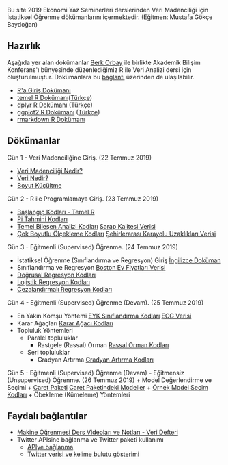 Bu site 2019 Ekonomi Yaz Seminerleri derslerinden Veri Madenciliği için İstatiksel Öğrenme dökümanlarını içermektedir. (Eğitmen: Mustafa Gökçe Baydoğan)
## Hazırlık

Aşağıda yer alan dokümanlar [Berk Orbay](http://berkorbay.me/) ile birlikte Akademik Bilişim Konferans'ı bünyesinde düzenlediğimiz R ile Veri Analizi dersi için oluşturulmuştur. Dokümanlara bu [bağlantı](https://r338.github.io/ab-2018/) üzerinden de ulaşılabilir.
+ [R'a Giriş Dokümanı](dokumanlar/RHizliGiris.pdf)
+ [temel R Dokümanı](http://github.com/rstudio/cheatsheets/raw/master/base-r.pdf)([Türkçe](https://github.com/rstudio/cheatsheets/raw/master/translations/turkish/baseR_translate_tr.pdf))
+ [dplyr R Dokümanı](https://github.com/rstudio/cheatsheets/raw/master/data-transformation.pdf) ([Türkçe](dokumanlar/DataTransformationCheatSheet_Turkish.pdf))
+ [ggplot2 R Dokümanı](https://github.com/rstudio/cheatsheets/raw/master/data-visualization-2.1.pdf) ([Türkçe](https://github.com/rstudio/cheatsheets/raw/master/translations/turkish/ggplot2_2.0_Turkish.pdf))
+ [rmarkdown R Dokümanı](https://github.com/rstudio/cheatsheets/raw/master/rmarkdown-2.0.pdf)

## Dökümanlar

Gün 1 - Veri Madenciliğine Giriş. (22 Temmuz 2019)

+ [Veri Madenciliği Nedir?](dokumanlar/ders_notlari/VeriMadenciliği.pdf)
+ [Veri Nedir?](dokumanlar/ders_notlari/VeriNedir.pdf)
+ [Boyut Küçültme](dokumanlar/ders_notlari/VeriKüçültme.pdf)

Gün 2 - R ile Programlamaya Giriş. (23 Temmuz 2019)

+ [Başlangıç Kodları - Temel R](kodlar/baslangic.r)
+ [Pi Tahmini Kodları](kodlar/pi_tahmini.r)
+ [Temel Bileşen Analizi Kodları](kodlar/temel_bilesen_analizi.r) [Şarap Kalitesi Verisi](veriler/winequality-white.csv)
+ [Çok Boyutlu Ölçekleme Kodları](kodlar/mds_analiz.r) [Şehirlerarası Karayolu Uzaklıkları Verisi](veriler/InClass_MDS_distance_city.csv)

Gün 3 - Eğitmenli (Supervised) Öğrenme. (24 Temmuz 2019)

+ İstatiksel Öğrenme (Sınıflandırma ve Regresyon) Giriş [İngilizce Doküman](dokumanlar/ders_notlari/istatiksel_ogrenme_ingilizce.pdf)
+ Sınıflandırma ve Regresyon [Boston Ev Fiyatları Verisi](veriler/Housing_Data.zip)
+ [Doğrusal Regresyon Kodları](kodlar/dogrusal_regresyon.r)
+ [Lojistik Regresyon Kodları](kodlar/lojistik_regresyon.r) 
+ [Cezalandırmalı Regresyon Kodları](kodlar/cezalandirmali_regresyon.r) 

Gün 4 - Eğitmenli (Supervised) Öğrenme (Devam). (25 Temmuz 2019)
+ En Yakın Komşu Yöntemi [EYK Sınıflandırma Kodları](kodlar/enyakinkomsu_ecg.r) [ECG Verisi](veriler/ecg_verisi.zip)
+ Karar Ağaçları [Karar Ağacı Kodları](kodlar/karar_agaci.r)
+ Topluluk Yöntemleri
	+ Paralel topluluklar
		+ Rastgele (Rassal) Orman [Rassal Orman Kodları](kodlar/rassal_orman.r)
	+ Seri topluluklar
		+ Gradyan Artırma [Gradyan Artırma Kodları](kodlar/gradyan_artirma.r)

Gün 5 - Eğitmenli (Supervised) Öğrenme (Devam) - Eğitmensiz (Unsupervised) Öğrenme. (26 Temmuz 2019)
	+ Model Değerlendirme ve Seçimi
		+ [Caret Paketi](https://topepo.github.io/caret/) [Caret Paketindeki Modeller](https://topepo.github.io/caret/available-models.html)
		+ [Örnek Model Seçim Kodları](kodlar/model_karsilastirma_ve_secimi.r)
	+ Öbekleme (Kümeleme) Yöntemleri
	
## Faydalı bağlantılar
+ [Makine Öğrenmesi Ders Videoları ve Notları - Veri Defteri](http://www.veridefteri.com/category/ders/)
+ Twitter APIsine bağlanma ve Twitter paketi kullanımı
	+ [APIye bağlanma](https://towardsdatascience.com/access-data-from-twitter-api-using-r-and-or-python-b8ac342d3efe)
	+ [Twitter verisi ve kelime bulutu gösterimi](https://mikeyharper.uk/creating-twitter-wordclouds/)